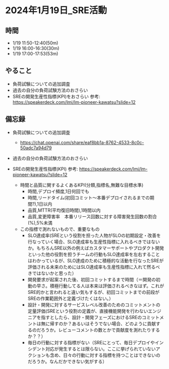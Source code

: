 # 2024年1月19日_SRE活動

## 時間

- 1/19 11:50-12:40(50m)
- 1/19 16:00-16:30(30m)
- 1/19 17:00-17:53(53m)

## やること

- 負荷試験についての追加調査
- 過去の自分の負荷試験方法のおさらい
- SREの開発生産性指標(KPI)をおさらい 参考: https://speakerdeck.com/lmi/lm-pioneer-kawatsu?slide=12

## 備忘録

- 負荷試験についての追加調査　　
  - https://chat.openai.com/share/eaf8bb1a-8762-4533-8c0c-50adc7a94d79

- 過去の自分の負荷試験方法のおさらい

- SREの開発生産性指標(KPI) 参考: https://speakerdeck.com/lmi/lm-pioneer-kawatsu?slide=12
  - 時間と品質に関するよくあるKPI(分類,指標名,無難な目標水準)
    - 時間,デプロイ頻度,1日何回でも
    - 時間,リードタイム(初回コミット～本番デプロイされるまでの期間?),1日以内
    - 品質,MTTR(平均復旧時間),1時間以内
    - 品質,変更障害率　本番リリース回数に対する障害発生回数の割合(%),5%未満
  - この指標で測れないもので、重要なもの
    - SLO達成率(SREという役割を担った人物がSLOの初期設定・改善を行なっていく場合、SLO達成率も生産性指標に入れるべきではないか。もちろんSRE以外の例えばカスタマーサポートやプロダクト開発といった他の役割を担うチームの行動もSLO達成率を左右することはわかっているが、SLO達成のために積極的な活動を行なったSREが評価される未来のためにはSLO達成率も生産性指標に入れて然るべきではないかと思った）
    - 開発要求が起案された後、初回コミットするまで時間（＝開発の初動の早さ。積極行動してる人は本来は評価されるべきなはず。これがSRE的かと言われると違い気もするが、初回コミットまでの前段がSREの作業範囲外と定義づけたくはない。）
    - 設計・開発に対するサービスレベル改善のためのコミットメントの定量評価(SREという役割の定義が、直接機能開発を行わないエンジニアを指すとしたら、設計・開発フェーズにおけるSREのコミットメントは無に帰すのか？あるいはそうでない場合、どのように貢献するのだろうか。レビューコメントの数とかで貢献度を測れたりするか？？）
    - 毎日の行動に対する指標がない（SREにとって、毎日デプロイやインシデント対応が発生するとは限らない。ここに挙げられていないアクションも含め、日々の行動に対する指標を持つことはできないのだろうか。なんだかできない気がする）
